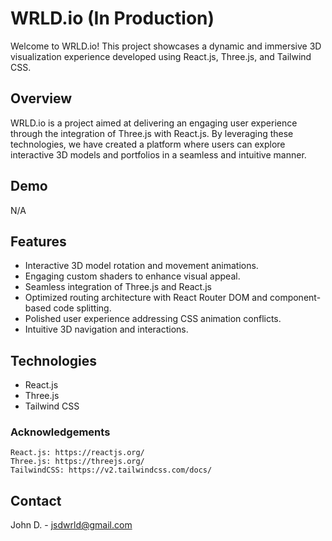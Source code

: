 # WRLD.io (In Production)

Welcome to WRLD.io! This project showcases a dynamic and immersive 3D visualization experience developed using React.js, Three.js, and Tailwind CSS.

## Overview

WRLD.io is a project aimed at delivering an engaging user experience through the integration of Three.js with React.js. By leveraging these technologies, we have created a platform where users can explore interactive 3D models and portfolios in a seamless and intuitive manner.

## Demo
N/A

## Features

* Interactive 3D model rotation and movement animations.
* Engaging custom shaders to enhance visual appeal.
* Seamless integration of Three.js and React.js
* Optimized routing architecture with React Router DOM and component-based code splitting.
* Polished user experience addressing CSS animation conflicts.
* Intuitive 3D navigation and interactions.

## Technologies

* React.js
* Three.js
* Tailwind CSS

### Acknowledgements

    React.js: https://reactjs.org/
    Three.js: https://threejs.org/
    TailwindCSS: https://v2.tailwindcss.com/docs/

## Contact
John D. - jsdwrld@gmail.com
